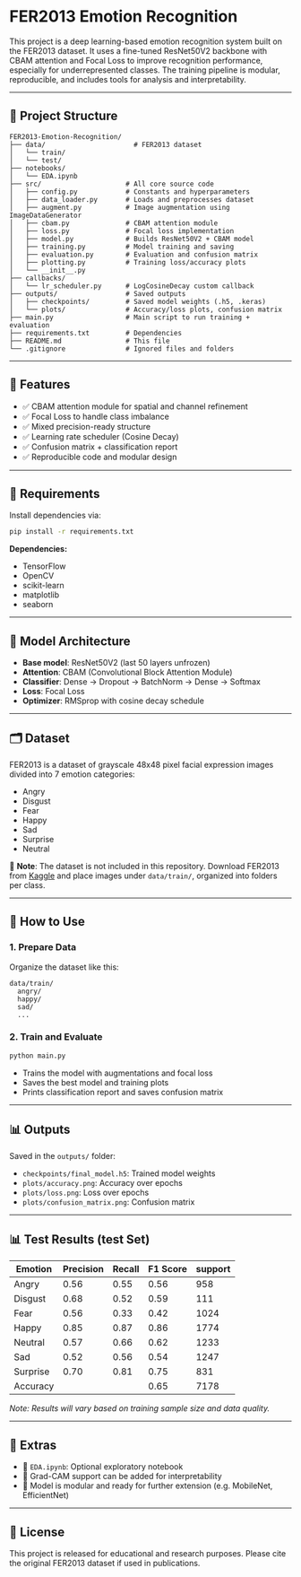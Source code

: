 # FER2013 Emotion Recognition

This project is a deep learning-based emotion recognition system built on the FER2013 dataset. It uses a fine-tuned ResNet50V2 backbone with CBAM attention and Focal Loss to improve recognition performance, especially for underrepresented classes. The training pipeline is modular, reproducible, and includes tools for analysis and interpretability.

---

## 📁 Project Structure

```
FER2013-Emotion-Recognition/
├── data/                      # FER2013 dataset
│   └── train/
│   └── test/                
├── notebooks/
│   └── EDA.ipynb            
├── src/                     # All core source code
│   ├── config.py            # Constants and hyperparameters
│   ├── data_loader.py       # Loads and preprocesses dataset
│   ├── augment.py           # Image augmentation using ImageDataGenerator
│   ├── cbam.py              # CBAM attention module
│   ├── loss.py              # Focal loss implementation
│   ├── model.py             # Builds ResNet50V2 + CBAM model
│   ├── training.py          # Model training and saving
│   ├── evaluation.py        # Evaluation and confusion matrix
│   ├── plotting.py          # Training loss/accuracy plots
│   └── __init__.py
├── callbacks/
│   └── lr_scheduler.py      # LogCosineDecay custom callback
├── outputs/                 # Saved outputs
│   ├── checkpoints/         # Saved model weights (.h5, .keras)
│   └── plots/               # Accuracy/loss plots, confusion matrix
├── main.py                  # Main script to run training + evaluation
├── requirements.txt         # Dependencies
├── README.md                # This file
└── .gitignore               # Ignored files and folders
```

---

## 🚀 Features

* ✅ CBAM attention module for spatial and channel refinement
* ✅ Focal Loss to handle class imbalance
* ✅ Mixed precision-ready structure
* ✅ Learning rate scheduler (Cosine Decay)
* ✅ Confusion matrix + classification report
* ✅ Reproducible code and modular design

---

## 📆 Requirements

Install dependencies via:

```bash
pip install -r requirements.txt
```

**Dependencies:**

* TensorFlow
* OpenCV
* scikit-learn
* matplotlib
* seaborn

---

## 🧠 Model Architecture

* **Base model**: ResNet50V2 (last 50 layers unfrozen)
* **Attention**: CBAM (Convolutional Block Attention Module)
* **Classifier**: Dense → Dropout → BatchNorm → Dense → Softmax
* **Loss**: Focal Loss
* **Optimizer**: RMSprop with cosine decay schedule

---

## 🗂️ Dataset

FER2013 is a dataset of grayscale 48x48 pixel facial expression images divided into 7 emotion categories:

* Angry
* Disgust
* Fear
* Happy
* Sad
* Surprise
* Neutral

📅 **Note**: The dataset is not included in this repository. Download FER2013 from [Kaggle](https://www.kaggle.com/datasets/msambare/fer2013) and place images under `data/train/`, organized into folders per class.

---

## 🔧 How to Use

### 1. Prepare Data

Organize the dataset like this:

```
data/train/
  angry/
  happy/
  sad/
  ...
```

### 2. Train and Evaluate

```bash
python main.py
```

* Trains the model with augmentations and focal loss
* Saves the best model and training plots
* Prints classification report and saves confusion matrix

---

## 📊 Outputs

Saved in the `outputs/` folder:

* `checkpoints/final_model.h5`: Trained model weights
* `plots/accuracy.png`: Accuracy over epochs
* `plots/loss.png`: Loss over epochs
* `plots/confusion_matrix.png`: Confusion matrix

---

## 📊 Test Results (test Set)

| Emotion     | Precision | Recall | F1 Score | support |
|-------------|-----------|--------|----------|---------|
| Angry       | 0.56      | 0.55   | 0.56     | 958     |
| Disgust     | 0.68      | 0.52   | 0.59     | 111     |
| Fear        | 0.56      | 0.33   | 0.42     | 1024    |
| Happy       | 0.85      | 0.87   | 0.86     | 1774    |
| Neutral     | 0.57      | 0.66   | 0.62     | 1233    |
| Sad	        | 0.52      | 0.56   | 0.54     | 1247    |
| Surprise    | 0.70      | 0.81   | 0.75     | 831     |
| Accuracy    |      	    |    	   | 0.65     | 7178	  |

*Note: Results will vary based on training sample size and data quality.*

---

## 🧪 Extras

* 📓 `EDA.ipynb`: Optional exploratory notebook
* 🧠 Grad-CAM support can be added for interpretability
* 🛌 Model is modular and ready for further extension (e.g. MobileNet, EfficientNet)

---

## 📜 License

This project is released for educational and research purposes. Please cite the original FER2013 dataset if used in publications.

